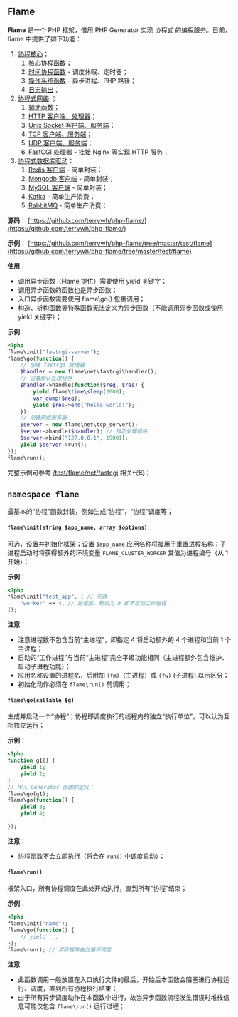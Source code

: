 ## Flame
**Flame** 是一个 PHP 框架，借用 PHP Generator 实现 协程式 的编程服务。目前，flame 中提供了如下功能：
1. [协程核心](/php-flame)；
	1. [核心协程函数](/php-flame)；
	2. [时间协程函数](/php-flame/flame_time) - 调度休眠、定时器；
	3. [操作系统函数](/php-flame/flame_os) - 异步进程、PHP 路径；
	4. [日志输出](/php-flame/flame_log)；
2. [协程式网络](/php-flame/flame_net) ；
	1. [辅助函数](/php-flame/flame_net)；
	2. [HTTP 客户端、处理器](/php-flame/flame_net_http)；
	3. [Unix Socket 客户端、服务端](/php-flame/flame_net)；
	4. [TCP 客户端、服务端](/php-flame/flame_net)；
	5. [UDP 客户端、服务端](/php-flame/flame_net)；
	6. [FastCGI 处理器](/php-flame/flame_net_fastcgi) - 挂接 Nginx 等实现 HTTP 服务；
3. [协程式数据库驱动](/php-flame/flame_db)：
	1. [Redis 客户端](/php-flame/flame_db) - 简单封装；
	2. [Mongodb 客户端](/php-flame/flame_db_mongodb) - 简单封装；
	3. [MySQL 客户端](/php-flame/flame_db_mysql) - 简单封装；
	4. [Kafka](/php-flame/flame_db_kafka) - 简单生产消费；
	4. [RabbitMQ](/php-flame/flame_db_rabbitmq) - 简单生产消费；

**源码**：
[https://github.com/terrywh/php-flame/](https://github.com/terrywh/php-flame/)

**示例**：
[https://github.com/terrywh/php-flame/tree/master/test/flame](https://github.com/terrywh/php-flame/tree/master/test/flame)

**使用**：
* 调用异步函数（Flame 提供）需要使用 yield 关键字；
* 调用异步函数的函数也是异步函数；
* 入口异步函数需要使用 flame\go() 包裹调用；
* 构造、析构函数等特殊函数无法定义为异步函数（不能调用异步函数或使用 yield 关键字）；

**示例**：
``` PHP
<?php
flame\init("fastcgi-server");
flame\go(function() {
	// 创建 fastcgi 处理器
	$handler = new flame\net\fastcgi\handler();
	// 设置默认处理程序
	$handler->handle(function($req, $res) {
		yield flame\time\sleep(2000);
		var_dump($req);
		yield $res->end("hello world!");
	});
	// 创建网络服务器
	$server = new flame\net\tcp_server();
	$server->handle($handler); // 指定处理程序
	$server->bind("127.0.0.1", 19001);
	yield $server->run();
});
flame\run();
```

完整示例可参考 [/test/flame/net/fastcgi](https://github.com/terrywh/php-flame/tree/master/test/flame/net/fastcgi) 相关代码；

## `namespace flame`

最基本的“协程”函数封装，例如生成“协程”，“协程”调度等；

#### `flame\init(string $app_name, array $options)`
可选，设置并初始化框架；设置 `$app_name` 应用名称将被用于重置进程名称；子进程启动时将获得额外的环境变量 `FLAME_CLUSTER_WORKER` 其值为进程编号（从 1 开始）；

**示例**：
``` php
<?php
flame\init("test_app", [ // 可选
	"worker" => 4, // 进程数，默认为 0 即不启动工作进程
]);
```

**注意**：
* 注意进程数不包含当前“主进程”，即指定 4 将启动额外的 4 个进程和当前 1 个主进程；
* 启动的“工作进程”与当前“主进程”完全平级功能相同（主进程额外包含维护、启动子进程功能）；
* 应用名称设置的进程名，后附加 `(fm)`（主进程）或 `(fw)` (子进程) 以示区分；
* 初始化动作必须在 `flame\run()` 前调用；

#### `flame\go(callable $g)`
生成并启动一个“协程”；协程即调度执行的线程内的独立“执行单位”，可以认为互相独立运行；

**示例**：
``` php
<?php
function g1() {
	yield 1;
	yield 2;
}
// 传入 Generator 函数的定义：
flame\go(g1);
flame\go(function() {
	yield 3;
	yield 4;

});
```

**注意**：
* 协程函数不会立即执行（将会在 `run()` 中调度启动）；

#### `flame\run()`
框架入口，所有协程调度在此处开始执行，直到所有“协程”结束；

**示例**：
``` PHP
<?php
flame\init("name");
flame\go(function() {
	// yield ...
});
flame\run(); // 实际程序在此循环调度
```

**注意**:
* 此函数调用一般放置在入口执行文件的最后，开始后本函数会阻塞进行协程运行、调度，直到所有协程执行结束；
* 由于所有异步调度动作在本函数中进行，故当异步函数流程发生错误时堆栈信息可能仅包含 `flame\run()` 运行过程；
